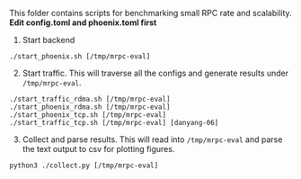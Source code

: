 This folder contains scripts for benchmarking small RPC rate and
scalability.
**Edit config.toml and phoenix.toml first**

1. Start backend
```
./start_phoenix.sh [/tmp/mrpc-eval]
```

2. Start traffic. This will traverse all the configs and generate
   results under `/tmp/mrpc-eval`.
```
./start_traffic_rdma.sh [/tmp/mrpc-eval]
./start_phoenix_rdma.sh [/tmp/mrpc-eval]
./start_phoenix_tcp.sh [/tmp/mrpc-eval]
./start_traffic_tcp.sh [/tmp/mrpc-eval] [danyang-06]
```

3. Collect and parse results. This will read into `/tmp/mrpc-eval` and
   parse the text output to csv for plotting figures.
```
python3 ./collect.py [/tmp/mrpc-eval]
```
